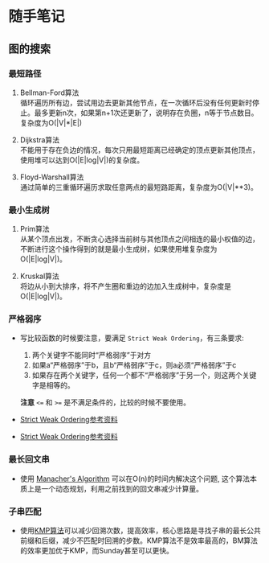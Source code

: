 # 随手笔记

## 图的搜索

### 最短路径

1. Bellman-Ford算法  
循环遍历所有边，尝试用边去更新其他节点，在一次循环后没有任何更新时停止。最多更新n次，如果第n+1次还更新了，说明存在负圈，n等于节点数目。复杂度为O(|V|\*|E|)

2. Dijkstra算法  
不能用于存在负边的情况，每次只用最短距离已经确定的顶点更新其他顶点，使用堆可以达到O(|E|log|V|)的复杂度。

3. Floyd-Warshall算法  
通过简单的三重循环遍历求取任意两点的最短路距离，复杂度为O(|V|\*\*3)。

### 最小生成树
1. Prim算法  
从某个顶点出发，不断贪心选择当前树与其他顶点之间相连的最小权值的边，不断进行这个操作得到的就是最小生成树，如果使用堆复杂度为O(|E|log|V|)。

2. Kruskal算法  
将边从小到大排序，将不产生圈和重边的边加入生成树中，复杂度是O(|E|log|V|)。

### 严格弱序

* 写比较函数的时候要注意，要满足 `Strict Weak Ordering`，有三条要求:
    1. 两个关键字不能同时“严格弱序”于对方
    2. 如果a“严格弱序”于b，且b“严格弱序”于c，则a必须“严格弱序”于c
    3. 如果存在两个关键字，任何一个都不“严格弱序”于另一个，则这两个关键字是相等的。

  **注意** `<=` 和 `>=` 是不满足条件的，比较的时候不要使用。
* [Strict Weak Ordering参考资料](https://www.cnblogs.com/walkerlala/p/5561339.html)
* [Strict Weak Ordering参考资料](https://blog.csdn.net/River_Lethe/article/details/78618788)

### 最长回文串

* 使用 [Manacher's Algorithm](http://www.cnblogs.com/grandyang/p/4475985.html) 可以在O(n)的时间内解决这个问题, 这个算法本质上是一个动态规划，利用之前找到的回文串减少计算量。

### 子串匹配

* 使用[KMP算法](https://blog.csdn.net/v_july_v/article/details/7041827)可以减少回溯次数，提高效率，核心思路是寻找子串的最长公共前缀和后缀，减少不匹配时回溯的步数。KMP算法不是效率最高的，BM算法的效率更加优于KMP，而Sunday甚至可以更快。